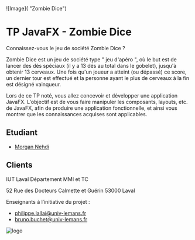 ![Image]( "Zombie Dice")

# TP JavaFX - Zombie Dice

Connaissez-vous le jeu de société Zombie Dice ?

Zombie Dice est un jeu de société type " jeu d'apéro ", où le but est de lancer des dés
spéciaux (il y a 13 dés au total dans le gobelet), jusqu'à obtenir 13 cerveaux. Une fois
qu'un joueur a atteint (ou dépassé) ce score, un dernier tour est effectué et la personne
ayant le plus de cerveaux à la fin est désigné vainqueur.

Lors de ce TP noté, vous allez concevoir et développer une application JavaFX. L'objectif
est de vous faire manipuler les composants, layouts, etc. de JavaFX, afin de produire une
application fonctionnelle, et ainsi vous montrer que les connaissances acquises sont
applicables.


## Etudiant

* [Morgan Nehdi](https://morgan-nehdi.com/)



## Clients

IUT Laval Département MMI et TC

52 Rue des Docteurs Calmette et Guérin
53000 Laval

Enseignants à l’initiative du projet :
* <philippe.lallai@univ-lemans.fr>
* <bruno.buchet@univ-lemans.fr>


![logo](https://upload.wikimedia.org/wikipedia/commons/f/f8/LOGO-ORIGINAL_WEB.jpg "Logo IUT Laval")